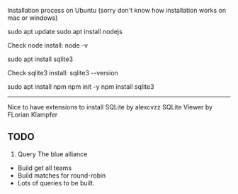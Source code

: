 Installation process on Ubuntu (sorry don't know how installation works on mac or windows)

sudo apt update
sudo apt install nodejs

Check node install:
node -v

sudo apt install sqlite3

Check sqlite3 install:
sqlite3 --version

sudo apt install npm
npm init -y
npm install sqlite3

----------------------------------------------------

Nice to have extensions to install
SQLite by alexcvzz
SQLite Viewer by FLorian Klampfer


TODO
----------------------------------------------------
1. Query The blue alliance
 - Build get all teams
 - Build matches for round-robin
 - Lots of queries to be built.
